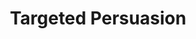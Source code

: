 ---
layout: page
title: "Targeted Persuasion"
description: "Who should you target to persuade a group? With <a href='https://gratton.org/'>Gabriele Gratton</a> and <a href='https://sites.google.com/view/christopherteh/'>Chris Teh</a>"
img: assets/img/targeted-persuasion.png
importance: 3
category: "research (working papers)"
redirect_to: /assets/pdf/Targeted_Persuasion_2025.pdf
---